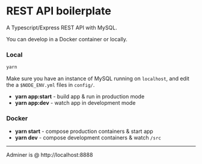 # REST API boilerplate

A Typescript/Express REST API with MySQL.

You can develop in a Docker container or locally.

### **Local**

```sh
yarn
```

Make sure you have an instance of MySQL running on `localhost`, and edit the a `$NODE_ENV.yml` files in `config/`.

- **yarn app:start** - build app & run in production mode
- **yarn app:dev** - watch app in development mode

### **Docker**

- **yarn start** - compose production containers & start app
- **yarn dev** - compose development containers & watch `/src`

---

Adminer is @ http://localhost:8888
